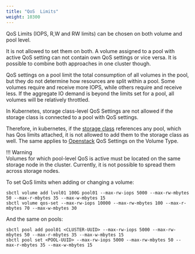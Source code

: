 ```yaml
---
title: "QoS  Limits"
weight: 10300
---
```


QoS Limits (IOPS, R,W and RW limits) can be chosen on both volume and pool level.

It is not allowed to set them on both. A volume assigned to a pool with active QoS setting 
can not contain own QoS settings or vice versa. It is possible to combine both approaches in
one cluster though. 

QoS settings on a pool limit the total consumption of all volumes in the pool, but they do not
determine how resources are split within a pool. Some volumes require and receive more IOPS, while 
others require and receive less. If the aggregate IO demand is beyond the limits set for a pool,
all volumes will be relatively throttled.

In Kubernetes, storage class-level QoS Settings are not allowed if the storage class is connected
to a pool with QoS settings.

Therefore, in kubernetes, if the [storage class](../../deployments/kubernetes/csi-features.md) references any pool, 
which has Qos limits attached, it is not allowed to add them to the storage class as well. 
The same applies to [Openstack](../../deployments/OpenStack/index.md) QoS Settings on the Volume Type.

!!! Warning  
    Volumes for which pool-level QoS is active must be located on the same storage node 
    in the cluster. Currently, it is not possible to spread them across storage nodes.

To set QoS limits when adding or changing a volume:
```Setting and updating QoS on volumes
sbctl volume add lvol01 100G pool01 --max-rw-iops 5000 --max-rw-mbytes 50 --max-r-mbytes 35 --max-w-mbytes 15
sbctl volume qos-set --max-rw-iops 10000 --max-rw-mbytes 100 --max-r-mbytes 70 --max-w-mbytes 30
```
And the same on pools:
```Setting and updating QoS on pools
sbctl pool add pool01 <CLUSTER-UUID> --max-rw-iops 5000 --max-rw-mbytes 50 --max-r-mbytes 35 --max-w-mbytes 15
sbctl pool set <POOL-UUID> --max-rw-iops 5000 --max-rw-mbytes 50 --max-r-mbytes 35 --max-w-mbytes 15
```

